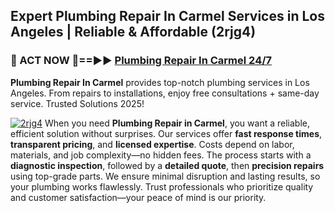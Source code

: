 ## Expert Plumbing Repair In Carmel Services in Los Angeles | Reliable & Affordable (2rjg4)  

<h3>🚿 ACT NOW 🌟==►► <a href="https://tinyurl.com/2ne6vx2x" rel="nofollow">Plumbing Repair In Carmel 24/7</a></h3>

**Plumbing Repair In Carmel** provides top-notch plumbing services in Los Angeles. From repairs to installations, enjoy free consultations + same-day service. Trusted Solutions 2025!

[![2rjg4](https://i.imgur.com/4PFF4AK.jpeg)](https://tinyurl.com/2ne6vx2x)
When you need **Plumbing Repair in Carmel**, you want a reliable, efficient solution without surprises. Our services offer **fast response times**, **transparent pricing**, and **licensed expertise**. Costs depend on labor, materials, and job complexity—no hidden fees. The process starts with a **diagnostic inspection**, followed by a **detailed quote**, then **precision repairs** using top-grade parts. We ensure minimal disruption and lasting results, so your plumbing works flawlessly. Trust professionals who prioritize quality and customer satisfaction—your peace of mind is our priority.
